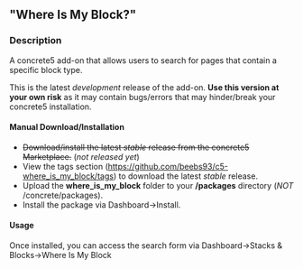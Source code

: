 ## "Where Is My Block?"

### Description
A concrete5 add-on that allows users to search for pages that contain a specific block type.

This is the latest <em>development</em> release of the add-on. <strong>Use this version at your own risk</strong> as it may contain bugs/errors that may hinder/break your concrete5 installation.

#### Manual Download/Installation
- <del>Download/install the latest <em>stable</em> release from the concrete5 Marketplace.</del> (<em>not released yet</em>)
- View the tags section (https://github.com/beebs93/c5-where_is_my_block/tags) to download the latest <em>stable</em> release.
- Upload the <strong>where_is_my_block</strong> folder to your <strong>/packages</strong> directory (<em>NOT</em> /concrete/packages).
- Install the package via Dashboard->Install.

#### Usage
Once installed, you can access the search form via Dashboard->Stacks &amp; Blocks->Where Is My Block